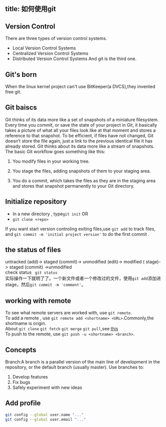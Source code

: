 title: 如何使用git
---

## Version Control
There are three types of version control systems.  
- Local Version Control Systems
- Centralized Version Control Systems
- Distributed Version Control Systems
  And git is the third one.  

## Git's born
When the linux kernel project can't use BitKeeper(a DVCS),they invented free git.  

## Git baiscs
Git thinks of its data more like a set of snapshots of a miniature filesystem. Every time you commit, or save the state of your project in Git, it basically takes a picture of what all your files look like at that moment and stores a reference to that snapshot. To be efficient, if files have not changed, Git doesn’t store the file again, just a link to the previous identical file it has already stored. Git thinks about its data more like a stream of snapshots.  
The basic Git workflow goes something like this:  

1.  You modify files in your working tree.

2.  You stage the files, adding snapshots of them to your staging area.

3.  You do a commit, which takes the files as they are in the staging area and stores that snapshot permanently to your Git directory.  

## Initialize repository
- In a new directory , type`git init`
  OR
- `git clone <repo>`

If you want start version controling exiting files,use `git add` to track files, and `git commit -m 'initial project version'` to do the first commit .  
## the status of files
untracked (add)-> staged (commit)-> unmodified (edit)-> modified ( stage)-> staged (commit) ->unmodified  
check status ` git status`  
实际操作一下就明了了。一个新文件或者一个修改过的文件，使用`git add`添加进stage，然后`git commit -m 'comment'`。  

## working with remote
To see what remote servers are worked with, use `git remote`.  
To add a remote , use `git remote add <shortname> <URL>`.Commonly,the shortname is origin.  
About `git clone` `git fetch` `git merge` `git pull`,see [this](https://help.github.com/articles/fetching-a-remote/)  
To push to the remote, use `git push -u <shortname> <branch>`.

## Concepts 
Branch:A branch is a parallel version of the main line of development in the repository, or the default branch (usually master). Use branches to:
1.  Develop features
2.  Fix bugs
3.  Safely experiment with new ideas

## Add profile

```bash
git config --global user.name "..."
git config --global user.email "..."
```

